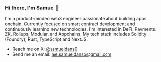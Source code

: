 ### Hi there, I'm Samuel 👋

I'm a product-minded web3 engineer passionate about building apps onchain. Currently focused on smart contract development and continuously learning new technologies. I'm interested in DeFi, Payments, ZK, Rollups, Modular, and Appchains. My tech stack includes Solidity (Foundry), Rust, TypeScript and NextJS.

- Reach me on X: [@samueldans0](https://twitter.com/samueldans0)
- Send me an email: [me.samueldanso@gmail.com](mailto:me.samueldanso@gmail.com)
  
<!-- 
### Projects
- [savings-vault](https://www.phuture.finance/products/usv) : Crypto's first USDC bond ETF.
- [Phuture DeFi Index](https://www.phuture.finance/products/pdi) : Yield generating DeFi index.
- [Colony Avalanche Index](https://www.phuture.finance/products/cai) : The leading Avalanche index.
- [Single-Sided Liquidity DEX](https://news.bitcoin.com/hydra-chain-claims-its-spot-by-launching-a-native-dex/) | Hydra chain native DEX.
- [Ampnet](https://ampnet.io/) | The Tokenization of Real World Assets.
  -->

